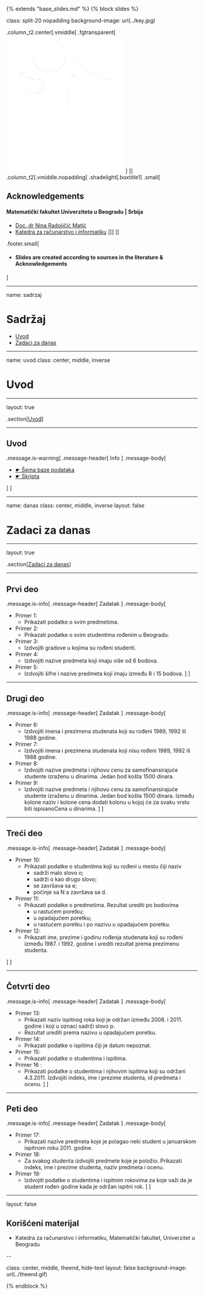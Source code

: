 {% extends "base_slides.md" %}
{% block slides %}


class: split-20 nopadding
background-image: url(../key.jpg)

.column_t2.center[.vmiddle[
.fgtransparent[
![:scale 80%](../zahvalnica.png)
]
]]
.column_t2[.vmiddle.nopadding[
.shadelight[.boxtitle1[
.small[
## Acknowledgements

#### Matematički fakultet Univerziteta u Beogradu | Srbija

- [Doc. dr Nina Radojičić Matić](http://poincare.matf.bg.ac.rs/~nina/)
- [Katedra za računarstvo i informatiku](http://www.racunarstvo.matf.bg.ac.rs)
]]]
]]

.footer.small[
- #### Slides are created according to sources in the literature & Acknowledgements
]
 
---
name: sadrzaj

# Sadržaj

- [Uvod](#uvod)
- [Zadaci za danas](#danas)

---
name: uvod 
class: center, middle, inverse

# Uvod

---
layout: true

.section[[Uvod](#sadrzaj)]

---

## Uvod 

.message.is-warning[
.message-header[
Info
]
.message-body[
- <a target="_blank" rel="noopener noreferrer" href="../db/sema.html"> ☛ Šema baze podataka</a>
- <a target="_blank" rel="noopener noreferrer" href="../db-mySQL.sql"> ☛ Skripta</a>

]
]

---
name: danas 
class: center, middle, inverse
layout: false

# Zadaci za danas

---
layout: true

.section[[Zadaci za danas](#sadrzaj)]

---

## Prvi deo

.message.is-info[
.message-header[
Zadatak
]
.message-body[
- Primer 1: 
    - Prikazati podatke o svim predmetima.
- Primer 2: 
    - Prikazati podatke o svim studentima rođenim u Beogradu.
- Primer 3: 
    - Izdvojiti gradove u kojima su rođeni studenti.
- Primer 4: 
    - Izdvojiti nazive predmeta koji imaju više od 6 bodova.
- Primer 5: 
    - Izdvojiti šifre i nazive predmeta koji imaju između 8 i 15 bodova.
]
]

---

## Drugi deo

.message.is-info[
.message-header[
Zadatak
]
.message-body[
- Primer 6: 
    - Izdvojiti imena i prezimena studenata koji su rođeni 1989, 1992 ili 1988 godine.
- Primer 7: 
    - Izdvojiti imena i prezimena studenata koji nisu rođeni 1989, 1992 ili 1988 godine.
- Primer 8: 
    - Izdvojiti nazive predmeta i njihovu cenu za samofinansirajuće studente izraženu u dinarima. Jedan bod košta 1500 dinara.
- Primer 9: 
    - Izdvojiti nazive predmeta i njihovu cenu za samofinansirajuće studente izraženu u dinarima. Jedan bod košta 1500 dinara. Između kolone naziv i kolone cena dodati kolonu u kojoj će za svaku vrstu biti ispisanoCena u dinarima.
]
]

---

## Treći deo

.message.is-info[
.message-header[
Zadatak
]
.message-body[
- Primer 10: 
    - Prikazati podatke o studentima koji su rođeni u mestu čiji naziv
      - sadrži malo slovo o;
      - sadrži o kao drugo slovo;
      - se završava sa e;
      - počinje sa N a završava sa d.
- Primer 11: 
    - Prikazati podatke o predmetima. Rezultat urediti po bodovima
      - u rastućem poretku;
      - u opadajućem poretku;
      - u rastućem poretku i po nazivu u opadajućem poretku.
- Primer 12: 
    - Prikazati ime, prezime i godinu rođenja studenata koji su rođeni između 1987. i 1992. godine i urediti rezultat prema prezimenu studenta.

]
]

---
## Četvrti deo

.message.is-info[
.message-header[
Zadatak
]
.message-body[
- Primer 13: 
    - Prikazati naziv ispitnog roka koji je održan između 2008. i 2011. godine i koji u oznaci sadrži slovo p. 
    - Rezultat urediti prema nazivu u opadajućem poretku.
- Primer 14: 
    - Prikazati podatke o ispitima čiji je datum nepoznat.
- Primer 15: 
    - Prikazati podatke o studentima i ispitima.
- Primer 16 : 
    - Prikazati podatke o studentima i njihovim ispitima koji su održani 4.3.2011. Izdvojiti indeks, ime i prezime studenta, id predmeta i ocenu.
]
]

---

## Peti deo

.message.is-info[
.message-header[
Zadatak
]
.message-body[
- Primer 17: 
    - Prikazati nazive predmeta koje je polagao neki student u januarskom ispitnom roku 2011. godine.
- Primer 18: 
    - Za svakog studenta izdvojiti predmete koje je položio. Prikazati indeks, ime i prezime studenta, naziv predmeta i ocenu.
- Primer 19: 
    - Izdvojiti podatke o studentima i ispitnim rokovima za koje važi da je student rođen godine kada je održan ispitni rok.
]
]

---

layout: false

## Korišćeni materijal

- Katedra za računarstvo i informatiku, Matematički fakultet, Univerzitet u Beogradu

--

class: center, middle, theend, hide-text
layout: false
background-image: url(../theend.gif)

{% endblock %}